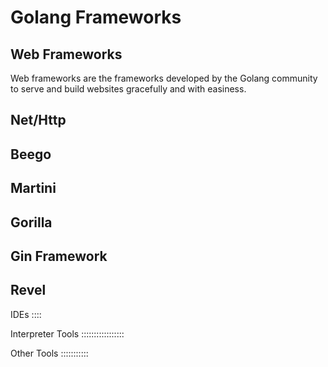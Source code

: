 
Golang Frameworks
============================


Web Frameworks
--------------

Web frameworks are the frameworks developed by the Golang community to 
serve and build websites gracefully and with easiness.

Net/Http
-------

Beego
---


Martini
-------

Gorilla
-------

Gin Framework
-------------


Revel
-----




IDEs
::::


Interpreter Tools
:::::::::::::::::

Other Tools
:::::::::::



